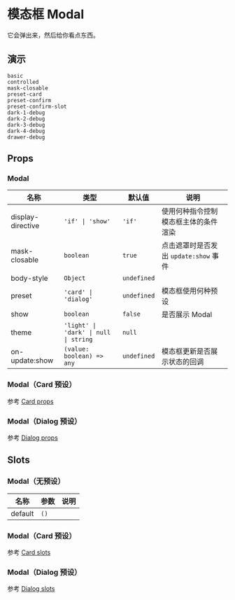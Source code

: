 # 模态框 Modal
它会弹出来，然后给你看点东西。

## 演示
```demo
basic
controlled
mask-closable
preset-card
preset-confirm
preset-confirm-slot
dark-1-debug
dark-2-debug
dark-3-debug
dark-4-debug
drawer-debug
```

## Props
### Modal
|名称|类型|默认值|说明|
|-|-|-|-|
|display-directive|`'if' \| 'show'`|`'if'`|使用何种指令控制模态框主体的条件渲染|
|mask-closable|`boolean`|`true`|点击遮罩时是否发出 `update:show` 事件|
|body-style|`Object`|`undefined`||
|preset|`'card' \| 'dialog'`|`undefined`|模态框使用何种预设|
|show|`boolean`|`false`|是否展示 Modal|
|theme|`'light' \| 'dark' \| null \| string`|`null`||
|on-update:show|`(value: boolean) => any`|`undefined`|模态框更新是否展示状态的回调|

### Modal（Card 预设）
参考 [Card props](n-card#Props)
### Modal（Dialog 预设）
参考 [Dialog props](n-dialog#Props)

## Slots
### Modal（无预设）
|名称|参数|说明|
|-|-|-|
|default|`()`||

### Modal（Card 预设）
参考 [Card slots](n-card#Slots)
### Modal（Dialog 预设）
参考 [Dialog slots](n-dialog#Slots)